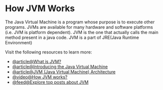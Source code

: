 # How JVM Works

The Java Virtual Machine is a program whose purpose is to execute other programs. JVMs are available for many hardware and software platforms (i.e. JVM is platform dependent). JVM is the one that actually calls the main method present in a java code. JVM is a part of JRE(Java Runtime Environment)

Visit the following resources to learn more:

- [@article@What is JVM?](https://www.javatpoint.com/jvm-java-virtual-machine)
- [@article@Introducing the Java Virtual Machine](https://www.infoworld.com/article/3272244/what-is-the-jvm-introducing-the-java-virtual-machine.html)
- [@article@JVM (Java Virtual Machine) Architecture](https://www.javatpoint.com/jvm-java-virtual-machine)
- [@video@How JVM works?](https://youtu.be/G1ubVOl9IBw)
- [@feed@Explore top posts about JVM](https://app.daily.dev/tags/jvm?ref=roadmapsh)

